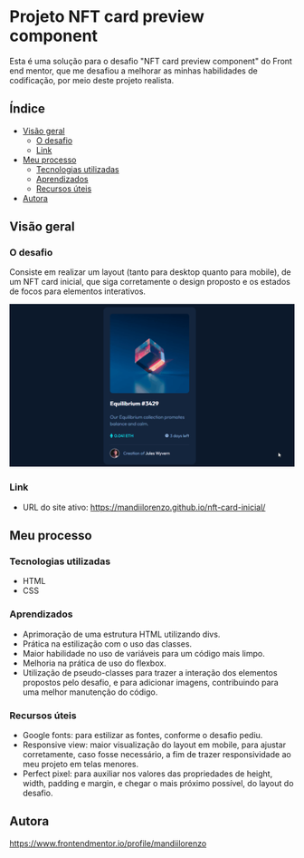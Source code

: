 # Projeto NFT card preview component 
Esta é uma solução para o desafio "NFT card preview component" do Front end mentor, que me desafiou a melhorar as minhas habilidades de codificação, por meio deste projeto realista.

## Índice

- [Visão geral](#visãogeral)
  - [O desafio](#o-desafio)
  - [Link](#link)
- [Meu processo](#meu-processo)
  - [Tecnologias utilizadas](#built-with)
  - [Aprendizados](#aprendizados)
   - [Recursos úteis](#recursos-úteis)
- [Autora](#autora)

## Visão geral

### O desafio
Consiste em realizar um layout (tanto para desktop quanto para mobile), de um NFT card inicial, que siga corretamente o design proposto e os estados de focos para elementos interativos.

<img src="./src/images/nft-card.gif" alt="gif da tela inicial do projeto NFT card preview component">

### Link
- URL do site ativo: https://mandiilorenzo.github.io/nft-card-inicial/

## Meu processo

### Tecnologias utilizadas
- HTML
- CSS

### Aprendizados
 - Aprimoração de uma estrutura HTML utilizando divs.
 - Prática na estilização com o uso das classes.
 - Maior habilidade no uso de variáveis para um código mais limpo.
 - Melhoria na prática de uso do flexbox.
 - Utilização de pseudo-classes para trazer a interação dos elementos propostos pelo desafio, e para adicionar imagens, contribuindo para uma melhor manutenção do código.

 ### Recursos úteis
 - Google fonts: para estilizar as fontes, conforme o desafio pediu.
 - Responsive view: maior visualização do layout em mobile, para ajustar corretamente, caso fosse necessário, a fim de trazer responsividade ao meu projeto em telas menores.
 - Perfect pixel: para auxiliar nos valores das propriedades de height, width, padding e margin, e chegar o mais próximo possível, do layout do desafio.

 ## Autora

 https://www.frontendmentor.io/profile/mandiilorenzo




